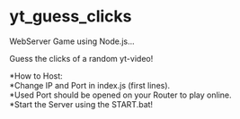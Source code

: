 # yt_guess_clicks
WebServer Game using Node.js...

Guess the clicks of a random yt-video!

*How to Host:  
*Change IP and Port in index.js (first lines).  
*Used Port should be opened on your Router to play online.  
*Start the Server using the START.bat!  
